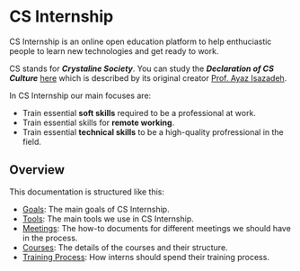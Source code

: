 # CS Internship

CS Internship is an online open education platform to help enthuciastic people to learn new technologies and get ready to work.

CS stands for ***Crystaline Society***. You can study the ***Declaration of CS Culture*** [here](http://isazadeh.net/ayaz/CsCulture.htm) which is described by its original creator [Prof. Ayaz Isazadeh](http://http://isazadeh.net/ayaz).

In CS Internship our main focuses are:
 - Train essential **soft skills** required to be a professional at work.
 - Train essential skills for **remote working**.
 - Train essential **technical skills** to be a high-quality profressional in the field.


## Overview
This documentation is structured like this:
- [Goals](/goals.md): The main goals of CS Internship.
- [Tools](/tools.md): The main tools we use in CS Internship.
- [Meetings](/meetings/readme.md): The how-to documents for different meetings we should have in the process.
- [Courses](../cs-internship-courses/courses/readme.md): The details of the courses and their structure.
- [Training Process](/training-process.md): How interns should spend their training process.

